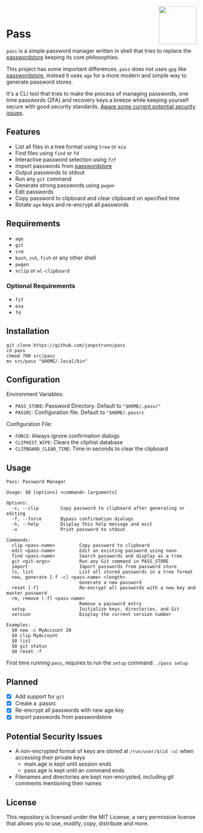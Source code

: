 <img src="https://git.disroot.org/janpstrunn/images/raw/branch/main/pass.png" align="right" height="100"/>
<br>

<h1 align="left">Pass</h1>

`pass` is a simple password manager written in shell that tries to replace the [passwordstore](https://www.passwordstore.org/) keeping its core philosophies.

This project has some important differences. `pass` does not uses `gpg` like [passwordstore](https://www.passwordstore.org/), instead it uses `age` for a more modern and simple way to generate password stores.

It's a CLI tool that tries to make the process of managing passwords, one time passwords (2FA) and recovery keys a breeze while keeping yourself secure with good security standards. [Aware some current potential security issues](#potential-security-issues).

## Features

- List all files in a tree format using `tree` or `eza`
- Find files using `find` or `fd`
- Interactive password selection using `fzf`
- Import passwords from [passwordstore](https://www.passwordstore.org/)
- Output passwords to stdout
- Run any `git` command
- Generate strong passwords using `pwgen`
- Edit passwords
- Copy password to clipboard and clear clipboard on specified time
- Rotate `age` keys and re-encrypt all passwords

## Requirements

- `age`
- `git`
- `srm`
- `bash`, `zsh`, `fish` or any other shell
- `pwgen`
- `xclip` or `wl-clipboard`

### Optional Requirements

- `fzf`
- `eza`
- `fd`

## Installation

```
git clone https://github.com/janpstrunn/pass
cd pass
chmod 700 src/pass
mv src/pass "$HOME/.local/bin"
```

## Configuration

Environment Variables:

- `PASS_STORE`: Password Directory. Default to `"$HOME/.pass/"`
- `PASSRC`: Configuration file. Default to `"$HOME/.passrc`

Configuration File:

- `FORCE`: Always ignore confirmation dialogs
- `CLIPHIST_WIPE`: Clears the cliphist database
- `CLIPBOARD_CLEAR_TIME`: Time in seconds to clear the clipboard

## Usage

```
Pass: Password Manager

Usage: $0 [options] <command> [arguments]

Options:
  -c, --clip        Copy password to clipboard after generating or editing
  -f, --force       Bypass confirmation dialogs
  -h, --help        Display this help message and exit
  -o                Print password to stdout

Commands:
  clip <pass-name>         Copy password to clipboard
  edit <pass-name>         Edit an existing password using nano
  find <pass-name>         Search passwords and display as a tree
  git <git-args>           Run any Git command in PASS_STORE
  import                   Import passwords from password store
  ls, list                 List all stored passwords in a tree format
  new, generate [-f -c] <pass-name> <length>
                           Generate a new password
  reset [-f]               Re-encrypt all passwords with a new key and master password
  rm, remove [-f] <pass-name>
                           Remove a password entry
  setup                    Initialize keys, directories, and Git
  version                  Display the current version number

Examples:
  $0 new -c MyAccount 20
  $0 clip MyAccount
  $0 list
  $0 git status
  $0 reset -f
```

First time running `pass`, requires to run the `setup` command: `./pass setup`

## Planned

- [x] Add support for `git`
- [x] Create a .passrc
- [x] Re-encrypt all passwords with new age key
- [x] Import passwords from passwordstore

## Potential Security Issues

- A non-encrypted format of keys are stored at `/run/user/$(id -u)` when accessing their private keys
  - main.age is kept until session ends
  - pass.age is kept until an command ends
- Filenames and directories are kept non-encrypted, including git comments mentioning their names

## License

This repository is licensed under the MIT License, a very permissive license that allows you to use, modify, copy, distribute and more.
